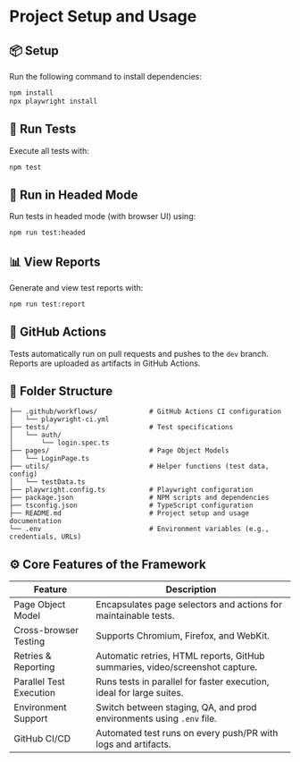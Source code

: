 # Project Setup and Usage

## 📦 Setup
Run the following command to install dependencies:
```bash
npm install
npx playwright install
```

## 🧪 Run Tests
Execute all tests with:
```bash
npm test
```

## 🧪 Run in Headed Mode
Run tests in headed mode (with browser UI) using:
```bash
npm run test:headed
```

## 📊 View Reports
Generate and view test reports with:
```bash
npm run test:report
```

## 🚀 GitHub Actions
Tests automatically run on pull requests and pushes to the `dev` branch. Reports are uploaded as artifacts in GitHub Actions.

## 📁 Folder Structure
```
├── .github/workflows/             # GitHub Actions CI configuration
│   └── playwright-ci.yml
├── tests/                         # Test specifications
│   └── auth/
│       └── login.spec.ts
├── pages/                         # Page Object Models
│   └── LoginPage.ts
├── utils/                         # Helper functions (test data, config)
│   └── testData.ts
├── playwright.config.ts           # Playwright configuration
├── package.json                   # NPM scripts and dependencies
├── tsconfig.json                  # TypeScript configuration
├── README.md                      # Project setup and usage documentation
└── .env                           # Environment variables (e.g., credentials, URLs)
```

## ⚙️ Core Features of the Framework

| Feature                  | Description                                                                 |
|--------------------------|-----------------------------------------------------------------------------|
| Page Object Model        | Encapsulates page selectors and actions for maintainable tests.              |
| Cross-browser Testing    | Supports Chromium, Firefox, and WebKit.                                      |
| Retries & Reporting      | Automatic retries, HTML reports, GitHub summaries, video/screenshot capture. |
| Parallel Test Execution  | Runs tests in parallel for faster execution, ideal for large suites.         |
| Environment Support      | Switch between staging, QA, and prod environments using `.env` file.         |
| GitHub CI/CD             | Automated test runs on every push/PR with logs and artifacts.                |